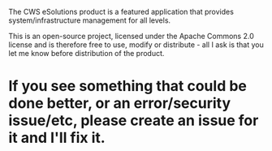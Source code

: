 The CWS eSolutions product is a featured application that provides system/infrastructure management
for all levels.

This is an open-source project, licensed under the Apache Commons 2.0 license and is therefore free
to use, modify or distribute - all I ask is that you let me know before distribution of the product.

If you see something that could be done better, or an error/security issue/etc, please create an issue
for it and I'll fix it.
==============
